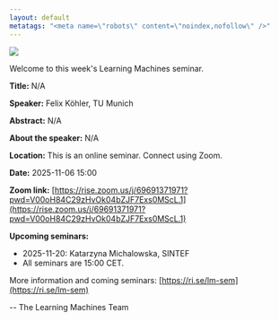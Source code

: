 ```yaml
---
layout: default
metatags: "<meta name=\"robots\" content=\"noindex,nofollow\" />"
---
```

<img src="/lm/2025-11-06-youtube-thumbnail-felix-köhler.jpg" />
 
Welcome to this week's Learning Machines seminar.

**Title:** N/A

**Speaker:** Felix Köhler, TU Munich

**Abstract:** N/A

**About the speaker:** N/A

**Location:** This is an online seminar. Connect using Zoom.

**Date:** 2025-11-06 15:00

**Zoom link:** [https://rise.zoom.us/j/69691371971?pwd=V00oH84C29zHvOk04bZJF7Exs0MScL.1](https://rise.zoom.us/j/69691371971?pwd=V00oH84C29zHvOk04bZJF7Exs0MScL.1)

**Upcoming seminars:**

* 2025-11-20: Katarzyna Michalowska, SINTEF
* All seminars are 15:00 CET.

More information and coming seminars: [https://ri.se/lm-sem](https://ri.se/lm-sem)

-- The Learning Machines Team

